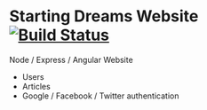 Starting Dreams Website [![Build Status](https://travis-ci.org/StartingDreams/starting-dreams.svg?branch=master)](https://travis-ci.org/StartingDreams/starting-dreams)
===

Node / Express / Angular Website

  * Users
  * Articles
  * Google / Facebook / Twitter authentication 
  